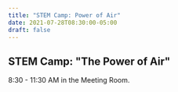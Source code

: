 ```yaml
---
title: "STEM Camp: Power of Air" 
date: 2021-07-28T08:30:00-05:00
draft: false
---
```

## STEM Camp: "The Power of Air"  
8:30 - 11:30 AM in the Meeting Room.
